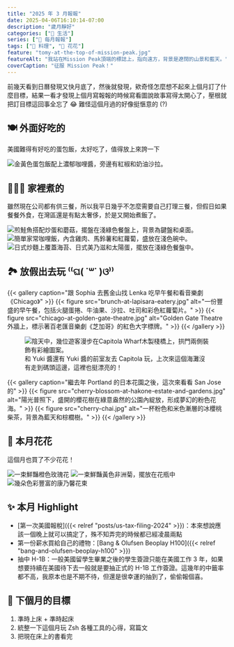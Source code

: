 ```yaml
---
title: "2025 年 3 月報報"
date: 2025-04-06T16:10:14-07:00
description: "歲月靜好"
categories: ["🍫 生活"]
series: ["📰 每月報報"]
tags: ["🍳 料理", "🌼 花花"]
feature: "tomy-at-the-top-of-mission-peak.jpg"
featureAlt: "我站在Mission Peak頂端的標誌上，指向遠方，背景是遼闊的山景和藍天。"
coverCaption: "征服 Mission Peak！"
---
```


前幾天看到日曆發現又快月底了，然後就發現，欸奇怪怎麼想不起來上個月訂了什麼目標，結果一看才發現上個月寫報報的時候寫看圖說故事寫得太開心了，壓根就把訂目標這回事全忘了 😂 難怪這個月過的好像挺愜意的 (?)

## 🍽️ 外面好吃的

美國難得有好吃的蛋包飯，太好吃了，值得放上來誇一下

![金黃色蛋包飯配上濃郁咖哩醬，旁邊有紅椒和奶油沙拉。](omurice-at-curry-hyuga.jpg "在 Cupertino 的 [Curry Hyuga](https://maps.app.goo.gl/eQKbXqHNYwsyqzj8A)")

## 🧑🏻‍🍳 家裡煮的

雖然現在公司都有供三餐，所以我平日幾乎不怎麼需要自己打理三餐，但假日如果餐餐外食，在灣區還是有點太奢侈，於是又開始煮飯了。

![煎鮭魚搭配炒蛋和蘑菇，擺盤在淺綠色餐盤上，背景為鍵盤和桌面。](mushroom-omelette-with-salmon.jpg "15 分鐘上桌系列之蘑菇炒蛋配香煎鮭魚")
![簡單家常咖哩飯，內含雞肉、馬鈴薯和紅蘿蔔，盛放在淺色碗中。](curry-rice.jpg "~~很有進步空間的~~咖哩飯")
![日式炒麵上覆蓋海苔、日式美乃滋和太陽蛋，擺放在淺綠色餐盤中。](yakisoba.jpg "怎麼好像意外成功的[日式炒麵](https://docs.tomy.me/yakisoba)")

## 🏞️ 放假出去玩 ⁽⁽ଘ( ˙꒳˙ )ଓ⁾⁾

{{< gallery caption="跟 Sophia 去舊金山找 Lenka 吃早午餐和看音樂劇《Chicago》" >}}
{{< figure src="brunch-at-lapisara-eatery.jpg" alt="一份豐盛的早午餐，包括火腿蛋捲、牛油果、沙拉、吐司和彩色紅蘿蔔片。" >}}
{{< figure src="chicago-at-golden-gate-theatre.jpg" alt="Golden Gate Theatre外牆上，標示著百老匯音樂劇《芝加哥》的紅色大字標牌。" >}}
{{< /gallery >}}

<figure>
    <img class="mx-auto my-0 rounded-md max-h-96" src="capitola-wharf.jpg" alt="陰天中，幾位遊客漫步在Capitola Wharf木製棧橋上，拱門兩側裝飾有彩繪圖案。" loading="lazy">
    <figcaption class="text-center">和 Yuki 醬還有 Yuki 醬的前室友去 Capitola 玩，上次來這個海灘沒有走到碼頭這邊，這裡也挺漂亮的！</figcaption>
</figure>

{{< gallery caption="繼去年 Portland 的日本花園之後，這次來看看 San Jose 的" >}}
{{< figure src="cherry-blossom-at-hakone-estate-and-gardens.jpg" alt="陽光普照下，盛開的櫻花樹在綠意盎然的公園內綻放，形成夢幻的粉色花海。" >}}
{{< figure src="cherry-chai.jpg" alt="一杯粉色和米色漸層的冰櫻桃柴茶，背景為藍天和棕櫚樹。" >}}
{{< /gallery >}}

## 🌼 本月花花

這個月也買了不少花花！

![一束鮮豔橙色玫瑰花](orange-roses.jpg "🌹 橘玫瑰，這個偏紅的橘色挺好看的！")
![一束鮮豔黃色非洲菊，擺放在花瓶中](yellow-gerbera-daisies.jpg "🌼 黃色非洲菊：象徵陽光和幸福，帶來正能量與歡笑。")
![幾朵色彩豐富的康乃馨花束](carnations.jpg "💐 彩色康乃馨")

## ✨ 本月 Highlight

- [第一次美國報稅]({{< relref "posts/us-tax-filing-2024" >}})：本來想說應該一個晚上就可以搞定了，殊不知弄完的時候都已經凌晨兩點
- 第一份薪水買給自己的禮物：[Bang & Olufsen Beoplay H100]({{< relref "bang-and-olufsen-beoplay-h100" >}})
- 抽中 H-1B：一般美國留學生畢業之後的學生簽證只能在美國工作 3 年，如果想要持續在美國待下去一般就是要抽正式的 H-1B 工作簽證。這幾年的中籤率都不高，我原本也是不期不待，但還是很幸運的抽到了，偷偷報個喜。

## 🎯 下個月的目標

1. 準時上床 + 準時起床
2. 統整一下這個月玩 Zsh 各種工具的心得，寫篇文
3. 把現在床上的書看完
